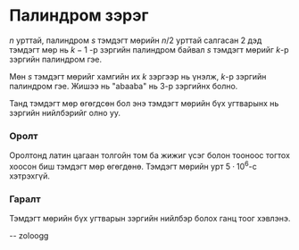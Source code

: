 Палиндром зэрэг
===============
$n$ урттай, палиндром $s$ тэмдэгт мөрийн $n/2$ урттай салгасан 2 дэд тэмдэгт мөр
нь $k-1$ -р зэргийн палиндром байвал $s$ тэмдэгт мөрийг $k$-р зэргийн палиндром
гэе.

Мөн $s$ тэмдэгт мөрийг хамгийн их $k$ зэргээр нь үнэлж, $k$-р зэргийн палиндром
гэе. Жишээ нь "abaaba" нь $3$-р зэргийнх болно.

Танд тэмдэгт мөр өгөгдсөн бол энэ тэмдэгт мөрийн бүх угтварынх нь зэргийн
нийлбэрийг олно уу.


### Оролт
Оролтонд латин цагаан толгойн том ба жижиг үсэг болон тооноос тогтох хоосон биш
тэмдэгт мөр өгөгдөнө. Тэмдэгт мөрийн урт $5·10^6$-с хэтрэхгүй.


### Гаралт
Тэмдэгт мөрийн бүх угтварын зэргийн нийлбэр болох ганц тоог хэвлэнэ.

-- zoloogg
